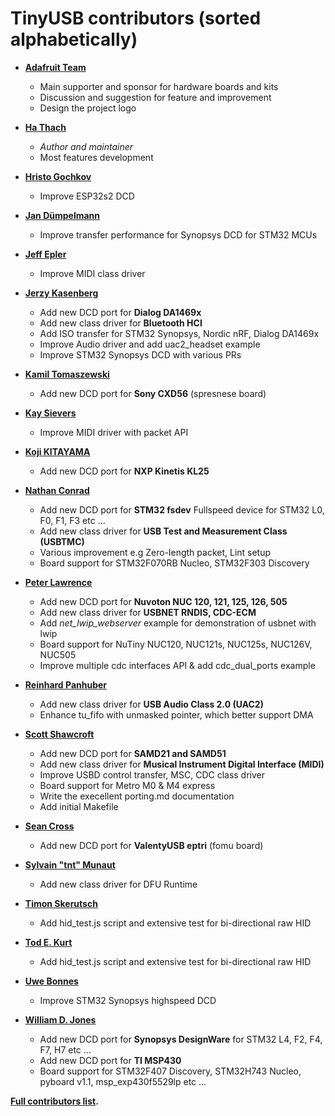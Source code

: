 # TinyUSB contributors (sorted alphabetically)

- **[Adafruit Team](https://github.com/adafruit)**
  - Main supporter and sponsor for hardware boards and kits
  - Discussion and suggestion for feature and improvement
  - Design the project logo

- **[Ha Thach](https://github.com/hathach)**
  - *Author and maintainer*
  - Most features development

- **[Hristo Gochkov](https://github.com/me-no-dev)**
  - Improve ESP32s2 DCD

- **[Jan Dümpelmann](https://github.com/duempel)**
  - Improve transfer performance for Synopsys DCD for STM32 MCUs

- **[Jeff Epler](https://github.com/jepler)**
  - Improve MIDI class driver

- **[Jerzy Kasenberg](https://github.com/kasjer)**
  - Add new DCD port for **Dialog DA1469x**
  - Add new class driver for **Bluetooth HCI**
  - Add ISO transfer for STM32 Synopsys, Nordic nRF, Dialog DA1469x
  - Improve Audio driver and add uac2_headset example
  - Improve STM32 Synopsys DCD with various PRs

- **[Kamil Tomaszewski](https://github.com/kamtom480)**
  - Add new DCD port for **Sony CXD56** (spresnese board)

- **[Kay Sievers](https://github.com/kaysievers)**
  - Improve MIDI driver with packet API

- **[Koji KITAYAMA](https://github.com/kkitayam)**
  - Add new DCD port for **NXP Kinetis KL25**

- **[Nathan Conrad](https://github.com/pigrew)**
  - Add new DCD port for **STM32 fsdev** Fullspeed device for STM32 L0, F0, F1, F3 etc ...
  - Add new class driver for **USB Test and Measurement Class (USBTMC)**
  - Various improvement e.g Zero-length packet, Lint setup
  - Board support for STM32F070RB Nucleo, STM32F303 Discovery

- **[Peter Lawrence](https://github.com/majbthrd)**
  - Add new DCD port for **Nuvoton NUC 120, 121, 125, 126, 505**
  - Add new class driver for **USBNET RNDIS, CDC-ECM**
  - Add *net_lwip_webserver* example for demonstration of usbnet with lwip
  - Board support for NuTiny NUC120, NUC121s, NUC125s, NUC126V, NUC505
  - Improve multiple cdc interfaces API & add cdc_dual_ports example

- **[Reinhard Panhuber](https://github.com/PanRe)**
  - Add new class driver for **USB Audio Class 2.0 (UAC2)**
  - Enhance tu_fifo with unmasked pointer, which better support DMA

- **[Scott Shawcroft](https://github.com/tannewt)**
  - Add new DCD port for **SAMD21 and SAMD51**
  - Add new class driver for **Musical Instrument Digital Interface (MIDI)**
  - Improve USBD control transfer, MSC, CDC class driver
  - Board support for Metro M0 & M4 express
  - Write the execellent porting.md documentation
  - Add initial Makefile

- **[Sean Cross](https://github.com/xobs)**
  - Add new DCD port for **ValentyUSB eptri** (fomu board)

- **[Sylvain "tnt" Munaut](https://github.com/smunaut)**
  - Add new class driver for DFU Runtime

- **[Timon Skerutsch](https://github.com/PTS93)**
  - Add hid_test.js script and extensive test for bi-directional raw HID

- **[Tod E. Kurt](https://github.com/todbot)**
  - Add hid_test.js script and extensive test for bi-directional raw HID

- **[Uwe Bonnes](https://github.com/UweBonnes)**
  - Improve STM32 Synopsys highspeed DCD

- **[William D. Jones](https://github.com/cr1901)**
  - Add new DCD port for **Synopsys DesignWare** for STM32 L4, F2, F4, F7, H7 etc ...
  - Add new DCD port for **TI MSP430**
  - Board support for STM32F407 Discovery, STM32H743 Nucleo, pyboard v1.1, msp_exp430f5529lp etc ...

**[Full contributors list](https://github.com/hathach/tinyusb/contributors).**
